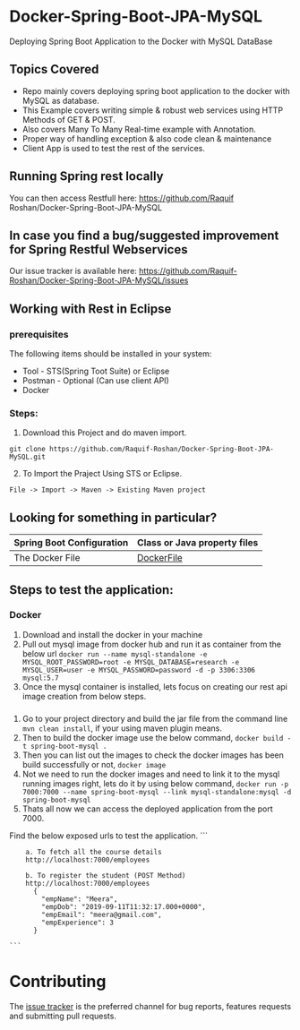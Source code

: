 # Docker-Spring-Boot-JPA-MySQL
Deploying Spring  Boot Application to the Docker with MySQL DataBase

## Topics Covered
* Repo mainly covers deploying spring boot application to the docker with MySQL as database.
* This Example covers writing simple & robust web services using HTTP Methods of GET & POST.
* Also covers Many To Many Real-time example with Annotation.
* Proper way of handling exception & also code clean & maintenance
* Client App is used to test the rest of the services.


## Running Spring rest locally

You can then access Restfull here: https://github.com/Raquif Roshan/Docker-Spring-Boot-JPA-MySQL


## In case you find a bug/suggested improvement for Spring Restful Webservices
Our issue tracker is available here: https://github.com/Raquif-Roshan/Docker-Spring-Boot-JPA-MySQL/issues


## Working with Rest in Eclipse

### prerequisites
The following items should be installed in your system:
* Tool - STS(Spring Toot Suite) or Eclipse
* Postman - Optional (Can use client API)
* Docker

### Steps:

1) Download this Project and do maven import.
```
git clone https://github.com/Raquif-Roshan/Docker-Spring-Boot-JPA-MySQL.git
```
2) To Import the Praject Using STS or Eclipse.
```
File -> Import -> Maven -> Existing Maven project
```


## Looking for something in particular?

|Spring Boot Configuration | Class or Java property files  |
|--------------------------|---|
|The Docker File| [DockerFile](https://github.com/Raquif-Roshan/Docker-Spring-Boot-JPA-MySQL/blob/master/Dockerfile) |


## Steps to test the application:

### Docker
1) Download and install the docker in your machine
2) Pull out mysql image from docker hub and run it as container from the below url
 ` docker run --name mysql-standalone -e MYSQL_ROOT_PASSWORD=root -e MYSQL_DATABASE=research -e MYSQL_USER=user -e MYSQL_PASSWORD=password -d -p 3306:3306 mysql:5.7 `
3) Once the mysql container  is installed, lets focus on creating our rest api image creation from below steps.

### 
1) Go to your project directory and build the jar file from the command line `mvn clean install`, if your using maven plugin means.
2) Then to build the docker image use the below command,
    `docker build -t spring-boot-mysql .`
3) Then you can list out the images to check the docker images has been build successfully or not,
   `docker image`
4) Not we need to run the docker images and need to link it to the mysql running images right, lets  do it by using below command,
  `docker run -p 7000:7000 --name spring-boot-mysql --link mysql-standalone:mysql -d spring-boot-mysql`
5) Thats all now we can access the deployed application from the port 7000.

Find the below exposed urls to test the application.
	```	
		
		a. To fetch all the course details
		http://localhost:7000/employees

		b. To register the student (POST Method)
		http://localhost:7000/employees
		  {
		    "empName": "Meera",
		    "empDob": "2019-09-11T11:32:17.000+0000",
		    "empEmail": "meera@gmail.com",
		    "empExperience": 3
		  }
		  
	```
   
# Contributing

The [issue tracker](https://github.com/Raquif-Roshan/Spring-Mvc-Rest-API-And-Client-App/issues) is the preferred channel for bug reports, features requests and submitting pull requests.

